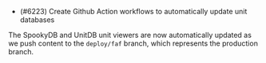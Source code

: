 - (#6223) Create Github Action workflows to automatically update unit databases

The SpookyDB and UnitDB unit viewers are now automatically updated as we push content to the `deploy/faf` branch, which represents the production branch.
